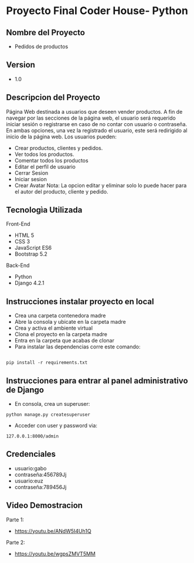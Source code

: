 # Proyecto Final Coder House- Python

## Nombre del Proyecto
+ Pedidos de productos
## Version
+ 1.0
## Descripcion del Proyecto
Página Web destinada a usuarios que deseen vender productos.
A fin de navegar por las secciones de la página web, el usuario será requerido iniciar sesión o registrarse en caso de no contar con usuario o contraseña. En ambas opciones, una vez la registrado el usuario, este será redirigido al inicio de la página web.
Los usuarios pueden:
+ Crear productos, clientes y pedidos.
+ Ver todos los productos.
+ Comentar todos los productos
+ Editar el perfil de usuario
+ Cerrar Sesion
+ Iniciar sesion
+ Crear Avatar
Nota: La opcion editar y eliminar solo lo puede hacer  para el autor del producto, cliente y pedido.
## Tecnologìa Utilizada
Front-End
+ HTML 5
+ CSS 3
+ JavaScript ES6
+ Bootstrap 5.2


Back-End
+ Python 
+ Django 4.2.1


## Instrucciones instalar proyecto en local
+ Crea una carpeta contenedora madre
+ Abre la consola y ubicate en la carpeta madre
+ Crea y activa el ambiente virtual
+ Clona el proyecto en la carpeta madre
+ Entra en la carpeta que acabas de clonar
+ Para instalar las dependencias corre este comando:
```

pip install -r requirements.txt

```
## Instrucciones para entrar al panel administrativo de Django
+ En consola, crea un superuser:
```
python manage.py createsuperuser

```
+ Acceder con user y password via:
```
127.0.0.1:8000/admin
```
## Credenciales
+ usuario:gabo
+ contraseña:456789Jj
+ usuario:euz
+ contraseña:789456Jj

## Video Demostracion
Parte 1:
+ https://youtu.be/ANdW5I4Uh1Q


Parte 2:
+ https://youtu.be/wgpsZMVT5MM